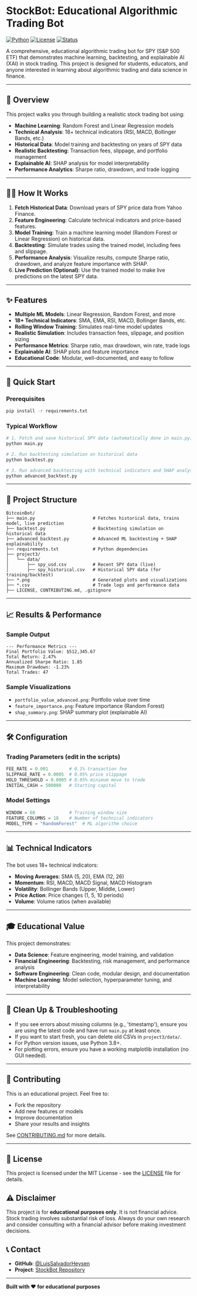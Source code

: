 # StockBot: Educational Algorithmic Trading Bot

[![Python](https://img.shields.io/badge/Python-3.8+-blue.svg)](https://www.python.org/downloads/)
[![License](https://img.shields.io/badge/License-MIT-green.svg)](LICENSE)
[![Status](https://img.shields.io/badge/Status-Educational-orange.svg)]()

A comprehensive, educational algorithmic trading bot for SPY (S&P 500 ETF) that demonstrates machine learning, backtesting, and explainable AI (XAI) in stock trading. This project is designed for students, educators, and anyone interested in learning about algorithmic trading and data science in finance.

---

## 🎯 Overview

This project walks you through building a realistic stock trading bot using:
- **Machine Learning**: Random Forest and Linear Regression models
- **Technical Analysis**: 18+ technical indicators (RSI, MACD, Bollinger Bands, etc.)
- **Historical Data**: Model training and backtesting on years of SPY data
- **Realistic Backtesting**: Transaction fees, slippage, and portfolio management
- **Explainable AI**: SHAP analysis for model interpretability
- **Performance Analytics**: Sharpe ratio, drawdown, and trade logging

---

## 🧑‍💻 How It Works

1. **Fetch Historical Data**: Download years of SPY price data from Yahoo Finance.
2. **Feature Engineering**: Calculate technical indicators and price-based features.
3. **Model Training**: Train a machine learning model (Random Forest or Linear Regression) on historical data.
4. **Backtesting**: Simulate trades using the trained model, including fees and slippage.
5. **Performance Analysis**: Visualize results, compute Sharpe ratio, drawdown, and analyze feature importance with SHAP.
6. **Live Prediction (Optional)**: Use the trained model to make live predictions on the latest SPY data.

---

## ✨ Features

- **Multiple ML Models**: Linear Regression, Random Forest, and more
- **18+ Technical Indicators**: SMA, EMA, RSI, MACD, Bollinger Bands, etc.
- **Rolling Window Training**: Simulates real-time model updates
- **Realistic Simulation**: Includes transaction fees, slippage, and position sizing
- **Performance Metrics**: Sharpe ratio, max drawdown, win rate, trade logs
- **Explainable AI**: SHAP plots and feature importance
- **Educational Code**: Modular, well-documented, and easy to follow

---

## 🚀 Quick Start

### Prerequisites
```bash
pip install -r requirements.txt
```

### Typical Workflow
```bash
# 1. Fetch and save historical SPY data (automatically done in main.py)
python main.py

# 2. Run backtesting simulation on historical data
python backtest.py

# 3. Run advanced backtesting with technical indicators and SHAP analysis
python advanced_backtest.py
```

---

## 📁 Project Structure

```
BitcoinBot/
├── main.py                      # Fetches historical data, trains model, live prediction
├── backtest.py                  # Backtesting simulation on historical data
├── advanced_backtest.py         # Advanced ML backtesting + SHAP explainability
├── requirements.txt             # Python dependencies
├── project3/
│   └── data/
│       ├── spy_usd.csv          # Recent SPY data (live)
│       ├── spy_historical.csv   # Historical SPY data (for training/backtest)
├── *.png                        # Generated plots and visualizations
├── *.csv                        # Trade logs and performance data
├── LICENSE, CONTRIBUTING.md, .gitignore
```

---

## 📈 Results & Performance

### Sample Output
```
--- Performance Metrics ---
Final Portfolio Value: $512,345.67
Total Return: 2.47%
Annualized Sharpe Ratio: 1.85
Maximum Drawdown: -1.23%
Total Trades: 47
```

### Sample Visualizations
- `portfolio_value_advanced.png`: Portfolio value over time
- `feature_importance.png`: Feature importance (Random Forest)
- `shap_summary.png`: SHAP summary plot (explainable AI)

---

## 🛠️ Configuration

### Trading Parameters (edit in the scripts)
```python
FEE_RATE = 0.001        # 0.1% transaction fee
SLIPPAGE_RATE = 0.0005  # 0.05% price slippage
HOLD_THRESHOLD = 0.0005 # 0.05% minimum move to trade
INITIAL_CASH = 500000   # Starting capital
```

### Model Settings
```python
WINDOW = 60             # Training window size
FEATURE_COLUMNS = 18    # Number of technical indicators
MODEL_TYPE = "RandomForest"  # ML algorithm choice
```

---

## 📊 Technical Indicators

The bot uses 18+ technical indicators:
- **Moving Averages**: SMA (5, 20), EMA (12, 26)
- **Momentum**: RSI, MACD, MACD Signal, MACD Histogram
- **Volatility**: Bollinger Bands (Upper, Middle, Lower)
- **Price Action**: Price changes (1, 5, 10 periods)
- **Volume**: Volume ratios (when available)

---

## 🎓 Educational Value

This project demonstrates:
- **Data Science**: Feature engineering, model training, and validation
- **Financial Engineering**: Backtesting, risk management, and performance analysis
- **Software Engineering**: Clean code, modular design, and documentation
- **Machine Learning**: Model selection, hyperparameter tuning, and interpretability

---

## 🧹 Clean Up & Troubleshooting
- If you see errors about missing columns (e.g., 'timestamp'), ensure you are using the latest code and have run `main.py` at least once.
- If you want to start fresh, you can delete old CSVs in `project3/data/`.
- For Python version issues, use Python 3.8+.
- For plotting errors, ensure you have a working matplotlib installation (no GUI needed).

---

## 🤝 Contributing

This is an educational project. Feel free to:
- Fork the repository
- Add new features or models
- Improve documentation
- Share your results and insights

See [CONTRIBUTING.md](CONTRIBUTING.md) for more details.

---

## 📄 License

This project is licensed under the MIT License - see the [LICENSE](LICENSE) file for details.

## ⚠️ Disclaimer

This project is for **educational purposes only**. It is not financial advice. Stock trading involves substantial risk of loss. Always do your own research and consider consulting with a financial advisor before making investment decisions.

## 📞 Contact

- **GitHub**: [@LuisSalvadorHeysen](https://github.com/LuisSalvadorHeysen)
- **Project**: [StockBot Repository](https://github.com/LuisSalvadorHeysen/BitcoinBot)

---

**Built with ❤️ for educational purposes** 